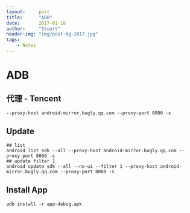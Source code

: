 ```yaml
---
layout:     post
title:      "ADB"
date:       2017-01-16
author:     "Stuart"
header-img: "img/post-bg-2017.jpg"
tags:
    - Notes
---
```


# ADB

## 代理 - Tencent

```
--proxy-host android-mirror.bugly.qq.com --proxy-port 8080 -s
```

## Update

```
## list
android list sdk --all --proxy-host android-mirror.bugly.qq.com --proxy-port 8080 -s
## update filter 1
android update sdk --all --no-ui --filter 1 --proxy-host android-mirror.bugly.qq.com --proxy-port 8080 -s
```

## Install App

```
adb install -r app-debug.apk
```


